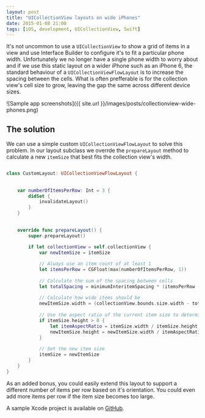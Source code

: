 ```yaml
---
layout: post
title: "UICollectionView layouts on wide iPhones"
date: 2015-01-08 21:00
tags: [iOS, development, UICollectionView, Swift]
---
```


It's not uncommon to use a `UICollectionView` to show a grid of items in a view and use Interface Builder to configure it's to fit a particular phone width. Unfortunately we no longer have a single phone width to worry about and if we use this static layout on a wider iPhone such as an iPhone 6, the standard behaviour of a `UICollectionViewFlowLayout` is to increase the spacing between the cells. What is often prefferable is for the collection view's cell size to grow, leaving the gap the same across different device sizes.


![Sample app screenshots]({{ site.url }}/images/posts/collectionview-wide-phones.png)
	


## The solution

We can use a simple custom `UICollectionViewFlowLayout` to solve this problem. In our layout subclass we overrde the `prepareLayout` method to calculate a new `itemSize` that best fits the collection view's width.

``` swift

class CustomLayout: UICollectionViewFlowLayout {
    
    
    var numberOfItemsPerRow: Int = 3 {
        didSet {
            invalidateLayout()
        }
    }
    
    
    override func prepareLayout() {
        super.prepareLayout()
        
        if let collectionView = self.collectionView {
            var newItemSize = itemSize

            // Always use an item count of at least 1
            let itemsPerRow = CGFloat(max(numberOfItemsPerRow, 1))
            
            // Calculate the sum of the spacing between cells
            let totalSpacing = minimumInteritemSpacing * (itemsPerRow - 1.0)
            
            // Calculate how wide items should be
            newItemSize.width = (collectionView.bounds.size.width - totalSpacing) / itemsPerRow
            
            // Use the aspect ratio of the current item size to determine how tall the items should be
            if itemSize.height > 0 {
                let itemAspectRatio = itemSize.width / itemSize.height
                newItemSize.height = newItemSize.width / itemAspectRatio
            }
            
            // Set the new item size
            itemSize = newItemSize
        }
    }
}

```

As an added bonus, you could easily extend this layout to support a different number of items per row based on it's orientation. You could even add more items per row if the item size becomes too large.

A sample Xcode project is available on <a href="https://github.com/petec-blog/WideCollectionViewLayout">GitHub</a>.

